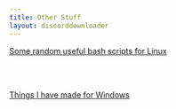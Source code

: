 ```yaml
---
title: Other Stuff
layout: discorddownloader
---
```


[Some random useful bash scripts for Linux](https://github.com/simoniz0r/UsefulScripts)

<br>
<br>

[Things I have made for Windows](https://github.com/simoniz0r/WindowsStuff)
